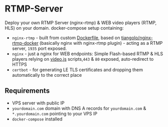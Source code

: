 # RTMP-Server

Deploy your own RTMP Server (nginx-rtmp) & WEB video players (RTMP, HLS) on your domain. docker-compose setup containing:
* `nginx-rtmp` - built from custom [Dockerfile](docker-compose/nginx-rtmp/Dockerfile), based on [tiangolo/nginx-rtmp-docker](https://github.com/tiangolo/nginx-rtmp-docker) (basically nginx with nginx-rtmp plugin) - acting as a RTMP server, `1935` port exposed.
* `nginx` - just a nginx for WEB endpoints: Simple Flash-based RTMP & HLS players relying on [video.js](https://github.com/videojs/video.js) scripts,`443` & `80` exposed, auto-redirect to HTTPS
* `certbot` - for generating LE TLS certificates and dropping them automatically to the correct place 

## Requirements

* VPS server with public IP
* `yourdomain.com` domain with DNS A records for `yourdomain.com` & `*.yourdomain.com` pointing to your VPS IP
* `docker-compose` installed
